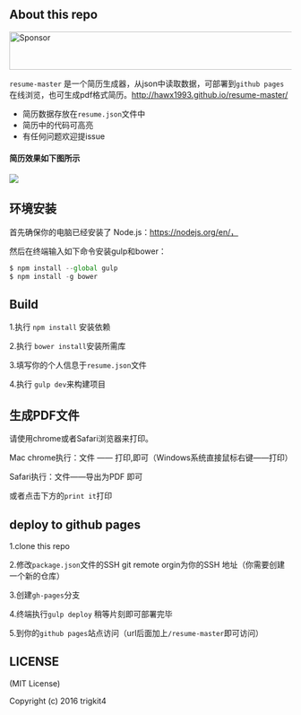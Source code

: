 ## About this repo

<a target='_blank' rel='nofollow' href='https://app.codesponsor.io/link/gWs9P5H4YpntyAR6x1qG5EkX/hawx1993/resume-master'>
  <img alt='Sponsor' width='888' height='68' src='https://app.codesponsor.io/embed/gWs9P5H4YpntyAR6x1qG5EkX/hawx1993/resume-master.svg' />
</a>

`resume-master` 是一个简历生成器，从json中读取数据，可部署到`github pages` 在线浏览，也可生成pdf格式简历。http://hawx1993.github.io/resume-master/

 - 简历数据存放在`resume.json`文件中
 - 简历中的代码可高亮
 - 有任何问题欢迎提issue

#### 简历效果如下图所示

![](src/img/resume.png)

## 环境安装

首先确保你的电脑已经安装了
Node.js：https://nodejs.org/en/，

然后在终端输入如下命令安装gulp和bower：

```js
$ npm install --global gulp
$ npm install -g bower
```

## Build

 1.执行 `npm install` 安装依赖

 2.执行 `bower install`安装所需库

 3.填写你的个人信息于`resume.json`文件

 4.执行 `gulp dev`来构建项目

## 生成PDF文件

请使用chrome或者Safari浏览器来打印。

Mac chrome执行：文件 —— 打印,即可（Windows系统直接鼠标右键——打印）

Safari执行：文件——导出为PDF 即可

或者点击下方的`print it`打印
## deploy to github pages

1.clone this repo

2.修改`package.json`文件的SSH git remote orgin为你的SSH 地址（你需要创建一个新的仓库）

3.创建`gh-pages`分支

4.终端执行`gulp deploy` 稍等片刻即可部署完毕

5.到你的`github pages`站点访问（url后面加上`/resume-master`即可访问）

## LICENSE

 (MIT License)

 Copyright (c) 2016 trigkit4

